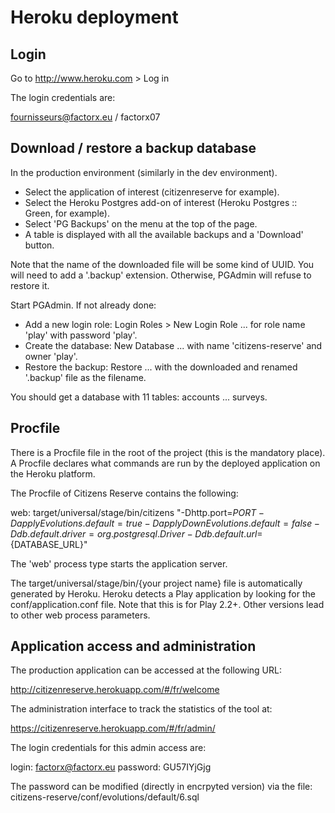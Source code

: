 # Heroku deployment

## Login

Go to http://www.heroku.com > Log in

The login credentials are:

fournisseurs@factorx.eu / factorx07

## Download / restore a backup database

In the production environment (similarly in the dev environment).

- Select the application of interest (citizenreserve for example).
- Select the Heroku Postgres add-on of interest (Heroku Postgres :: Green, for example).
- Select 'PG Backups' on the menu at the top of the page.
- A table is displayed with all the available backups and a 'Download' button.

Note that the name of the downloaded file will be some kind of UUID. You will need to add a '.backup' extension.
Otherwise, PGAdmin will refuse to restore it.

Start PGAdmin. If not already done:

- Add a new login role: Login Roles > New Login Role ... for role name 'play' with password 'play'.
- Create the database: New Database ... with name 'citizens-reserve' and owner 'play'.
- Restore the backup: Restore ... with the downloaded and renamed '.backup' file as the filename.

You should get a database with 11 tables: accounts ... surveys.

## Procfile

There is a Procfile file in the root of the project (this is the mandatory place). A Procfile declares what commands are
run by the deployed application on the Heroku platform.

The Procfile of Citizens Reserve contains the following:

web: target/universal/stage/bin/citizens "-Dhttp.port=${PORT} -DapplyEvolutions.default=true -DapplyDownEvolutions.default=false -Ddb.default.driver=org.postgresql.Driver -Ddb.default.url=${DATABASE_URL}"

The 'web' process type starts the application server.

The target/universal/stage/bin/{your project name} file is automatically generated by Heroku. Heroku detects a Play
application by looking for the conf/application.conf file. Note that this is for Play 2.2+. Other versions lead to
other web process parameters.

## Application access and administration

The production application can be accessed at the following URL:

http://citizenreserve.herokuapp.com/#/fr/welcome

The administration interface to track the statistics of the tool at:

https://citizenreserve.herokuapp.com/#/fr/admin/

The login credentials for this admin access are:

login: factorx@factorx.eu
password: GU57IYjGjg

The password can be modified (directly in encrpyted version) via the file: citizens-reserve/conf/evolutions/default/6.sql

